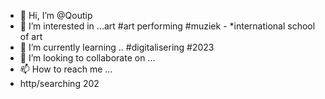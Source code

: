 - 👋 Hi, I’m @Qoutip
- 👀 I’m interested in ...art #art performing #muziek - *international school of art 
- 🌱 I’m currently learning .. #digitalisering #2023 
- 💞️ I’m looking to collaborate on ...
- 📫 How to reach me ...
- http/searching 202

<!---
Qoutip/Qoutip is a ✨ special ✨ repository because its `README.md` (this file) appears on your GitHub profile.
You can click the Preview link to take a look at your changes.
--->
